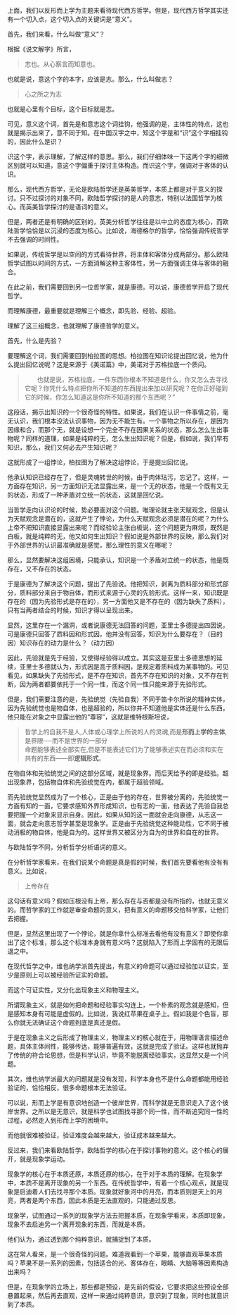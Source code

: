 <p data-pid="DQlRFMpG">上面，我们以反形而上学为主题来看待现代西方哲学。但是，现代西方哲学其实还有一个切入点，这个切入点的关键词是“意义”。</p><p data-pid="3wIUjJcK">首先，我们来看，什么叫做“意义”？</p><p data-pid="2whwvEjx">根据《说文解字》所言，</p><blockquote data-pid="7yVoIyNC">志也。从心察言而知意也。</blockquote><p data-pid="ATGkg5F9">也就是说，意这个字的本字，应该是志。那么，什么叫做志？</p><blockquote data-pid="CI_z51fU">心之所之为志</blockquote><p data-pid="UH-5PTnI">也就是心里有个目标，这个目标就是志。</p><p data-pid="uUe1RA1X">可见，意义这个词，首先是和意志这个词挂钩，他强调的是，主体性的特点，这也就是揭示出来了，意不同于知。在中国汉字之中，知这个字是和“识”这个字相挂钩的，因此什么是识？</p><p data-pid="mfk9no6K">识这个字，表示理解，了解这样的意思。那么，我们仔细体味一下这两个字的细微区别就可以知道，意这个字偏重于探讨主体构造。而识这个字，强调对于客体的认识。</p><p data-pid="HILozKNI">那么，现代西方哲学，无论是欧陆哲学还是英美哲学，本质上都是对于意义的探讨。只不过探讨的对象不同，欧陆哲学探讨的是人的意志，特别以法国哲学为核心。而英美哲学探讨的是语词的意义。</p><p data-pid="74JpYBvK">但是，两者还是有明确的区别的，英美分析哲学往往是以中立的态度为核心，而欧陆哲学恰恰是以沉浸的态度为核心。比如说，海德格尔的哲学，恰恰强调传统哲学不去强调的时间性。</p><p data-pid="KRbbXsnK">如果说，传统哲学是以空间的方式看待世界，将主体和客体分成两部分。那么欧陆哲学试图以时间的方式，一方面消解这种主客体性，另一方面强调主体与客体的融合。</p><p data-pid="nOgsRd3U">在此之前，我们需要回到另一位哲学家，就是康德。可以说，康德哲学开启了现代哲学。</p><p data-pid="vatylfRY">而理解康德，最重要就是理解三个概念，即先验、经验、超验。</p><p data-pid="_ibmOCxE">理解了这三组概念，也就理解了康德哲学的意义。</p><p data-pid="R-Muaggv">首先，什么是先验？</p><p data-pid="nDuFj0mB">要理解这个词，我们需要回到柏拉图的思想。柏拉图在知识论提出回忆说，他为什么提出回忆说呢？这是来源于《美诺篇》中，美诺对于苏格拉底一个质问。</p><blockquote data-pid="ezhajYl5">　　也就是说，苏格拉底，一件东西你根本不知道是什么，你又怎么去寻找它呢？你凭什么特点把你所不知道的东西提出来加以研究呢？在你正好碰到它的时候，你怎么知道这是你所不知道的那个东西呢？”</blockquote><p data-pid="IMFOy6Ke">这段话，揭示出知识的一个很奇怪的特性。如果说，我们在认识一件事情之前，毫无认识，我们根本没法认识事物，因为无不能生有。一个事物之所以存在，是因为因缘和合，而那个无，就是设想一个完全不存在因果关系的状态，那么怎么生出事物呢？同样的道理，如果是纯粹的无，怎么生出知识呢？但是，假如说，我们早有知识，那么，我们又何必去产生知识呢？</p><p data-pid="4PElRJPU">这就形成了一组悖论，柏拉图为了解决这组悖论，于是提出回忆说。</p><p data-pid="TQY_IjQ7">他承认知识已经存在了，但是灵魂转世的时候，由于肉体玷污，忘记了。这样，一方面存在知识，另一方面知识无法显露出来，是一个无的状态，他是一个既有又无的状态，形成了一种矛盾对立统一的状态，这就是回忆说。</p><p data-pid="dQLSogIo">当哲学走向认识论的时候，势必要面对这个问题。唯理论就主张天赋观念，但是认为天赋观念是潜在的，这就产生了悖论，为什么天赋观念必须是潜在的呢？为什么上帝不把知识直接显露出来呢？而经验论主张白板说，这个问题更为麻烦，既然是白板，就是纯粹的无，他又如何生出知识？假如说是外部世界的反映，那么我们对于外部世界的认识最准确就是感觉，那么理性的意义在哪呢？</p><p data-pid="uBWG5hCp">那么，显然要解决这组困境，只能承认，知识是一个矛盾对立统一的状态，他是既存在，又不存在的状态。</p><p data-pid="VNQuFsbN">于是康德为了解决这个问题，提出了先验说。他把知识，剥离为质料部分和形式部分，质料部分来自于物自体，而形式来源于心灵的先验形式。这样一来，知识既是存在的（因为先验形式是存在的），另一方面他又是不存在的（因为缺失了质料），只有当两者结合的时候，知识才得以呈现出来。</p><p data-pid="r-v_dIz9">显然，这里存在一个漏洞，或者说康德无法回答的问题，亚里士多德提出四因说，可是康德只回答了质料因和形式因，他并没有回答，知识为什么要存在？（目的因）知识存在的动力是什么？（动力因）</p><p data-pid="AlD-uGjM">因此，先验就是先于经验，又使得经验得以成立。其实这是亚里士多德思想的延续，亚里士多德就认为，形式因是高于质料因，是规定着质料成为某事物的。可见看见，如果缺失了先验形式，是不存在知识，首先不存在知识的对象，又不存在判断，因为两者都要依托于一个同一性，而这个同一性只能来源于先验形式。</p><p data-pid="dhrWvtTO">但是，我们需要注意的是，先验统觉（先验自我）不同于笛卡尔所说的精神实体，因为先验统觉也是物自体，也是超验的，所以你并不知道他是实体还是什么东西，他只能在对象之中显露出他的“尊容”，这就是维特根斯坦说，</p><blockquote data-pid="NfzoEhFb">哲学上的自我不是人,人体或心理学上所说的人的灵魂,而是<b>形而上学的主体</b>,是界限──而不是世界的一部分<br/>命题能够表述全部实在,但是不能表述它们为了能够表述实在而必须和实在共有的东西——即<b>逻辑形式</b>。</blockquote><p data-pid="1zy66sTW">在物自体和先验统觉之间的这部分区域，就是现象界。而后天给予的即是经验。超出现象界，包括物自体和先验统觉在内，都属于超验领域。</p><p data-pid="R1ix0ucs">而先验统觉显然成为了一个核心，正是由于他的存在，世界被分离的，先验统觉一方面有知的一面，它要求感知外界形成知识，也有志的一面，他表达了先验自我总要把握一个对象来显示自身。因此，如果从知的这一面就会走向康德，从志这一面，就会走向意志哲学甚至是现象学。正是由于先验统觉这种能动性，它不同于被动消极的物自体，他是自为的。这样世界又被区分为自为的世界和自在的世界。</p><p data-pid="30OsEE2u">与欧陆哲学不同，分析哲学分析语词的意义。</p><p data-pid="DevRRmB4">在分析哲学家看来，在我们说某个命题是真是假的时候，我们首先要看他有没有有意义。比如说，</p><blockquote data-pid="XBTpo8PC">上帝存在</blockquote><p data-pid="sPXftT83">这句话有意义吗？假如压根没有上帝，那么存在与否都是没有所指的，也就无意义的。而哲学家的工作就是审查命题的意义，把有意义的命题移交给科学家，让他们去把握。</p><p data-pid="MRwSikev">但是，显然这里出现了一个悖论，就是你拿什么标准去看他有没有意义？即使你拿出了这个标准，那么这个标准本身就有意义吗？这就陷入了形而上学固有的无限后退之中。</p><p data-pid="C5XFHTiV">在现代哲学之中，维也纳学派首先提出，有意义的命题可以通过经验加以证实，至少是原则上可以被经验所证实的命题。</p><p data-pid="TeaZu7mD">而这个可证实性，又分化出现象主义和物理主义。</p><p data-pid="IF4Ax_vA">所谓现象主义，就是如何把命题和经验事实勾连上，一个朴素的观念就是感知，但是感知本身有可能是虚假的。比如说，我说红苹果在桌子上。假如我是个色盲，那么你就无法确证这个命题到底是真还是假。</p><p data-pid="CVtckGAO">于是在现象主义之后形成了物理主义，物理主义的核心就在于，用物理语言描述命题，具体主体间性，能够传达，能够普遍有效，这就是完成了验证。这样也就抛弃了传统的符合论思想，但是科学认识，毕竟不能脱离经验事实，这显然又是一个问题。</p><p data-pid="Ok3cnUUM">其次，维也纳学派最大的问题就是没有发现，科学本身也不是什么命题都能用经验验证的，恰恰相反，很多命题根本无法验证。</p><p data-pid="YLGymMS7">可以说，形而上学是有意识地创造一个彼岸世界，而科学就是无意识走入了这个彼岸世界。之所以是无意识，就是科学也试图找寻那个同一性，而不断追究同一性的过程，必然走入到形而上学的困境中。</p><p data-pid="meL3H96_">而他就很难被验证，验证难度会越来越大，验证成本越来越大。</p><p data-pid="Fx98f1D1">反过来，我们来看欧陆哲学，欧陆哲学的核心在于探讨事物的意义。这个核心的展开，就是现象学运动。</p><p data-pid="-oPnyUFS">现象学的核心在于本质还原，本质还原的核心，在于对于本质的理解。在现象学中，本质不是离开现象的另一个东西。在传统哲学中，有着一个核心观点，就是现象是启迪着人们去找寻那个本质。现象就好象河中的月亮，而本质则是天上的月亮，两者是两个东西，因此本质是无法直观的，只能通过反思。</p><p data-pid="Id2MClWm">现象学，试图通过一系列的现象学方法去把握本质，在现象学看来，本质即现象，现象不去启迪另一个离开现象的东西，而就是本质。</p><p data-pid="2W2nXidM">他们认为，通过透到那个纯粹意识，就捕捉到了本质。</p><p data-pid="mGcNaj_j">这在常人看来，是一个很奇怪的问题。难道我看到一个苹果，能够直观苹果本质吗？苹果不是一系列的因素，包括适合的光、客体存在，眼睛、大脑等等因素构造出来吗？</p><p data-pid="1Pv14rvV">但是，在现象学的立场上，那些都是预设，是先前的假设，它要求把这些预设全部悬置起来，然后再去直观，这样一来通过纯粹意识，意识到了现象，同时也就意识到了本质。</p>
